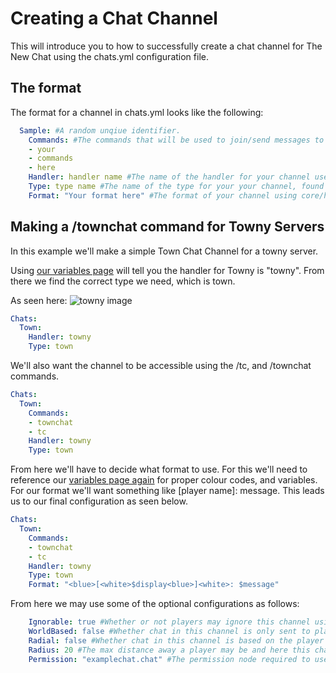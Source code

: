 # Creating a Chat Channel
This will introduce you to how to successfully create a chat channel for The New Chat using the chats.yml configuration
file.

## The format
The format for a channel in chats.yml looks like the following:
```yaml
  Sample: #A random unqiue identifier.
    Commands: #The commands that will be used to join/send messages to this channel.
    - your
    - commands
    - here
    Handler: handler name #The name of the handler for your channel use https://github.com/TheNewEconomy/TheNewChat/blob/master/Variables.md
    Type: type name #The name of the type for your your channel, found under the handler at https://github.com/TheNewEconomy/TheNewChat/blob/master/Variables.md
    Format: "Your format here" #The format of your channel using core/handler-specific variables, and/or PAPI Placeholders.
```

## Making a /townchat command for Towny Servers
In this example we'll make a simple Town Chat Channel for a towny server.

Using [our variables page](https://github.com/TheNewEconomy/TheNewChat/blob/master/Variables.md) will tell you the handler for Towny is "towny". From
there we find the correct type we need, which is town.

As seen here:
![towny image](http://prntscr.com/l51iad "Towny Image")

```yaml
Chats:
  Town:
    Handler: towny
    Type: town
```

We'll also want the channel to be accessible using the /tc, and /townchat commands.
```yaml
Chats:
  Town:
    Commands:
    - townchat
    - tc
    Handler: towny
    Type: town
```

From here we'll have to decide what format to use. For this we'll need to reference our [variables page again](https://github.com/TheNewEconomy/TheNewChat/blob/master/Variables.md) for proper
colour codes, and variables. For our format we'll want something like \[player name\]: message. This leads us to our final
configuration as seen below.
```yaml
Chats:
  Town:
    Commands:
    - townchat
    - tc
    Handler: towny
    Type: town
    Format: "<blue>[<white>$display<blue>]<white>: $message"
```

From here we may use some of the optional configurations as follows:
```yaml
    Ignorable: true #Whether or not players may ignore this channel using /ignorechannel
    WorldBased: false #Whether chat in this channel is only sent to players in the same world.
    Radial: false #Whether chat in this channel is based on the player's location.
    Radius: 20 #The max distance away a player may be and here this channel's chat if Radial is true.
    Permission: "examplechat.chat" #The permission node required to use this channel.
```